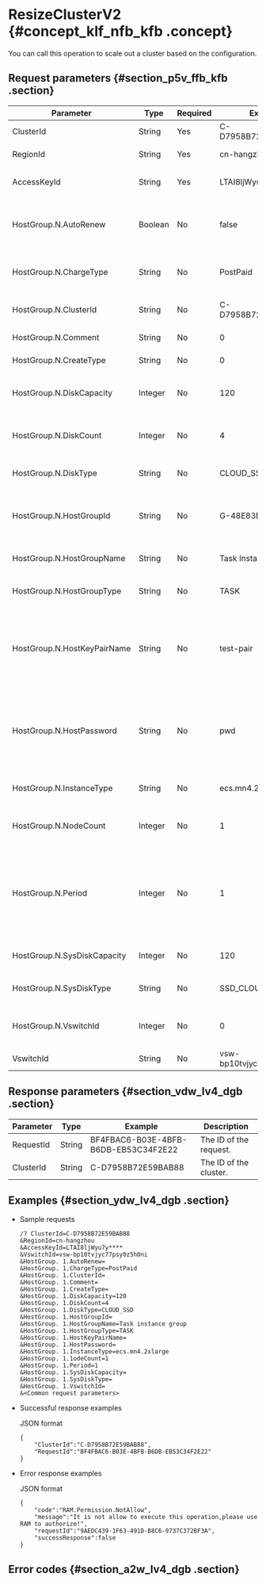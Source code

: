 # ResizeClusterV2 {#concept_klf_nfb_kfb .concept}

You can call this operation to scale out a cluster based on the configuration.

## Request parameters {#section_p5v_ffb_kfb .section}

|Parameter|Type|Required|Example|Description |
|---------|----|--------|-------|------------|
|ClusterId|String|Yes|C-D7958B72E59BAB88|The ID of the cluster.|
|RegionId|String|Yes|cn-hangzhou|The region ID.|
|AccessKeyId|String|Yes|LTAI8ljWyu7y\*\*\*\*|The AccessKey ID.|
|HostGroup.N.AutoRenew|Boolean|No|false|Indicates whether the host group is automatically renewed.|
|HostGroup.N.ChargeType|String|No|PostPaid|The billing method for the host group.|
|HostGroup.N.ClusterId|String|No|C-D7958B72E59BAB88|The ID of the cluster to be scaled out.|
|HostGroup.N.Comment|String|No|0|A reserved parameter.|
|HostGroup.N.CreateType|String|No|0|A reserved parameter.|
|HostGroup.N.DiskCapacity|Integer|No|120|The data disk capacity of the host group.|
|HostGroup.N.DiskCount|Integer|No|4|The data disk number of the host group.|
|HostGroup.N.DiskType|String|No|CLOUD\_SSD|The type of the data disk.|
|HostGroup.N.HostGroupId|String|No|G-48E83B43E97111BE|The ID of the host group used to scale out the cluster.|
|HostGroup.N.HostGroupName|String|No|Task Instance Group|The name of the host group.|
|HostGroup.N.HostGroupType|String|No|TASK|The type of the host group.|
|HostGroup.N.HostKeyPairName|String|No|test-pair|The key pair name of the host group. Currently, only gateways are supported.|
|HostGroup.N.HostPassword|String|No|pwd|The password of the host. Currently, only gateways are supported.|
|HostGroup.N.InstanceType|String|No|ecs.mn4.2xlarge|The instance type of the host group.|
|HostGroup.N.NodeCount|Integer|No|1|The number of nodes in the host group.|
|HostGroup.N.Period|Integer|No|1|The length of the subscription. Unit: months. Valid values: 1, 2, 3, 4, 5, 6, 7, 8, 9, 12, 24, and 36.|
|HostGroup.N.SysDiskCapacity|Integer|No|120|The capacity of the system disk.|
|HostGroup.N.SysDiskType|String|No|SSD\_CLOUD|The type of the system disk.|
|HostGroup.N.VswitchId|Integer|No|0|The ID of the VSwitch in the host group.|
|VswitchId|String|No|vsw-bp10tvjyc77psy0z5h0ni|The ID of the VSwitch.|

## Response parameters {#section_vdw_lv4_dgb .section}

|Parameter|Type|Example|Description |
|---------|----|-------|------------|
|RequestId|String|BF4FBAC6-B03E-4BFB-B6DB-EB53C34F2E22|The ID of the request.|
|ClusterId|String|C-D7958B72E59BAB88|The ID of the cluster.|

## Examples {#section_ydw_lv4_dgb .section}

-   Sample requests

    ```
    /? ClusterId=C-D7958B72E59BAB88
    &RegionId=cn-hangzhou 
    &AccessKeyId=LTAI8ljWyu7y****
    &VswitchId=vsw-bp10tvjyc77psy0z5h0ni
    &HostGroup. 1.AutoRenew=
    &HostGroup. 1.ChargeType=PostPaid
    &HostGroup. 1.ClusterId=
    &HostGroup. 1.Comment=
    &HostGroup. 1.CreateType=
    &HostGroup. 1.DiskCapacity=120
    &HostGroup. 1.DiskCount=4
    &HostGroup. 1.DiskType=CLOUD_SSD
    &HostGroup. 1.HostGroupId=
    &HostGroup. 1.HostGroupName=Task instance group
    &HostGroup. 1.HostGroupType=TASK
    &HostGroup. 1.HostKeyPairName=
    &HostGroup. 1.HostPassword=
    &HostGroup. 1.InstanceType=ecs.mn4.2xlarge
    &HostGroup. 1.1odeCount=1
    &HostGroup. 1.Period=1
    &HostGroup. 1.SysDiskCapacity=
    &HostGroup. 1.SysDiskType=
    &HostGroup. 1.VswitchId=
    &<Common request parameters>
    ```

-   Successful response examples

    JSON format

    ```
    {
    	"ClusterId":"C-D7958B72E59BAB88",
    	"RequestId":"BF4FBAC6-B03E-4BFB-B6DB-EB53C34F2E22"
    }
    ```

-   Error response examples

    JSON format

    ```
    {
    	"code":"RAM.Permission.NotAllow",
    	"message":"It is not allow to execute this operation,please use RAM to authorize!",
    	"requestId":"9AEDC439-1F63-491D-B8C6-9737C372BF3A",
    	"successResponse":false
    }
    ```


## Error codes {#section_a2w_lv4_dgb .section}

